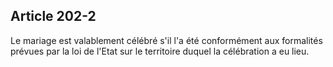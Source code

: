 Article 202-2
----
Le mariage est valablement célébré s'il l'a été conformément aux formalités
prévues par la loi de l'Etat sur le territoire duquel la célébration a eu lieu.
